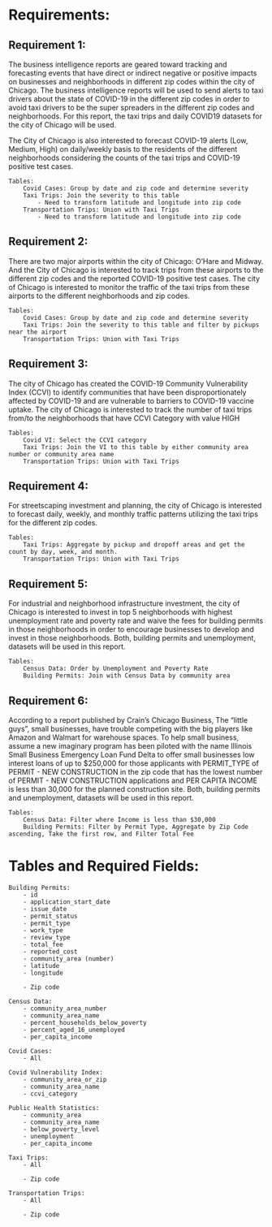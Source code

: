 # Requirements:

## Requirement 1:
The business intelligence reports are geared toward tracking and forecasting events that have direct or indirect negative or positive impacts on businesses and neighborhoods in different zip codes within the city of Chicago. The business intelligence reports will be used to send alerts to taxi drivers about the state of COVID-19 in the different zip codes in order to avoid taxi drivers to be the super spreaders in the different zip codes and neighborhoods. For this report, the taxi trips and daily COVID19 datasets for the city of Chicago will be used.

The City of Chicago is also interested to forecast COVID-19 alerts (Low, Medium, High) on daily/weekly basis to the residents of the different neighborhoods considering the counts of the taxi trips and COVID-19 positive test cases.

    Tables: 
        Covid Cases: Group by date and zip code and determine severity
        Taxi Trips: Join the severity to this table
            - Need to transform latitude and longitude into zip code
        Transportation Trips: Union with Taxi Trips
            - Need to transform latitude and longitude into zip code

## Requirement 2:
There are two major airports within the city of Chicago: O’Hare and Midway. And the City of Chicago is interested to track trips from these airports to the different zip codes and the reported COVID-19 positive test cases. The city of Chicago is interested to monitor the traffic of the taxi trips from these airports to the different neighborhoods and zip codes.

    Tables:
        Covid Cases: Group by date and zip code and determine severity
        Taxi Trips: Join the severity to this table and filter by pickups near the airport
        Transportation Trips: Union with Taxi Trips

## Requirement 3:
The city of Chicago has created the COVID-19 Community Vulnerability Index (CCVI) to identify communities that have been disproportionately affected by COVID-19 and are vulnerable to barriers to COVID-19 vaccine uptake. The city of Chicago is interested to track the number of taxi trips from/to the neighborhoods that have CCVI Category with value HIGH

    Tables:
        Covid VI: Select the CCVI category
        Taxi Trips: Join the VI to this table by either community area number or community area name
        Transportation Trips: Union with Taxi Trips

## Requirement 4:
For streetscaping investment and planning, the city of Chicago is interested to forecast daily, weekly, and monthly traffic patterns utilizing the taxi trips for the different zip codes.

    Tables:
        Taxi Trips: Aggregate by pickup and dropoff areas and get the count by day, week, and month.
        Transportation Trips: Union with Taxi Trips

## Requirement 5:
For industrial and neighborhood infrastructure investment, the city of Chicago is interested to invest in top 5 neighborhoods with highest unemployment rate and poverty rate and waive the fees for building permits in those neighborhoods in order to encourage businesses to develop and invest in those neighborhoods. Both, building permits and unemployment, datasets will be used in this report.

    Tables:
        Census Data: Order by Unemployment and Poverty Rate
        Building Permits: Join with Census Data by community area

## Requirement 6:
According to a report published by Crain’s Chicago Business, The “little guys”, small businesses, have trouble competing with the big players like Amazon and Walmart for warehouse
spaces. To help small business, assume a new imaginary program has been piloted with the name Illinois Small Business Emergency Loan Fund Delta to offer small businesses low interest loans of up to $250,000 for those applicants with PERMIT_TYPE of PERMIT - NEW CONSTRUCTION in the zip code that has the lowest number of PERMIT - NEW CONSTRUCTION applications and PER CAPITA INCOME is less than 30,000 for the planned construction site. Both, building permits and unemployment, datasets will be used in this report.

    Tables:
        Census Data: Filter where Income is less than $30,000
        Building Permits: Filter by Permit Type, Aggregate by Zip Code ascending, Take the first row, and Filter Total Fee

# Tables and Required Fields:

    Building Permits:
        - id
        - application_start_date
        - issue_date
        - permit_status
        - permit_type
        - work_type
        - review_type
        - total_fee
        - reported_cost
        - community_area (number)
        - latitude
        - longitude

        - Zip code
    
    Census Data:
        - community_area_number
        - community_area_name
        - percent_households_below_poverty
        - percent_aged_16_unemployed
        - per_capita_income

    Covid Cases:
        - All

    Covid Vulnerability Index:
        - community_area_or_zip
        - community_area_name
        - ccvi_category

    Public Health Statistics:
        - community_area
        - community_area_name
        - below_poverty_level
        - unemployment
        - per_capita_income
    
    Taxi Trips:
        - All

        - Zip code
    
    Transportation Trips:
        - All
        
        - Zip code
